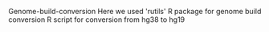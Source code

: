 Genome-build-conversion
Here we used 'rutils' R package for genome build conversion
R script for conversion from hg38 to hg19 
